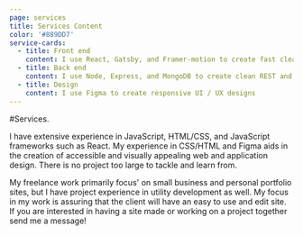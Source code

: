```yaml
---
page: services
title: Services Content
color: '#889DD7'
service-cards:
  - title: Front end
    content: I use React, Gatsby, and Framer-motion to create fast clean and engaging sites
  - title: Back end
    content: I use Node, Express, and MongoDB to create clean REST and Graphql APIs
  - title: Design
    content: I use Figma to create responsive UI / UX designs
---
```


#Services.

I have extensive experience in JavaScript, HTML/CSS, and JavaScript frameworks such as React. My experience in CSS/HTML and Figma aids in the creation of accessible and visually appealing web and application design. There is no project too large to tackle and learn from.

My freelance work primarily focus' on small business and personal portfolio sites, but I have project experience in utility development as well. My focus in my work is assuring that the client will have an easy to use and edit site. If you are interested in having a site made or working on a project together send me a message!
